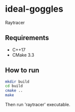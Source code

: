 # ideal-goggles
Raytracer

## Requirements
- C++17
- CMake 3.3

## How to run
~~~bash
mkdir build
cd build
cmake ..
make
~~~

Then run 'raytracer' executable.
